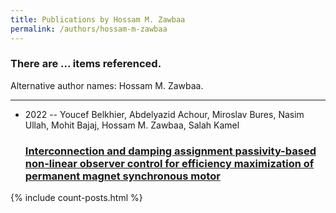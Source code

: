 ```yaml
---
title: Publications by Hossam M. Zawbaa
permalink: /authors/hossam-m-zawbaa
---
```


<h3 id="number-posts">There are ... items referenced.</h3>
<p id='info-authors'>Alternative author names: Hossam M. Zawbaa.</p>
<hr />
<ul class="post-list">
<li><span class='post-meta'>2022 -- Youcef Belkhier, Abdelyazid Achour, Miroslav Bures, Nasim Ullah, Mohit Bajaj, Hossam M. Zawbaa, Salah Kamel</span><h3><a class='post-link' href="{{ site.baseurl }}/interconnection-and-damping-assignment-passivity-based-non-linear-observer-control-for-efficiency-maximization-of-permanent-magnet-synchronous-motor">Interconnection and damping assignment passivity-based non-linear observer control for efficiency maximization of permanent magnet synchronous motor</a></h3></li>

</ul>
{% include count-posts.html %}
